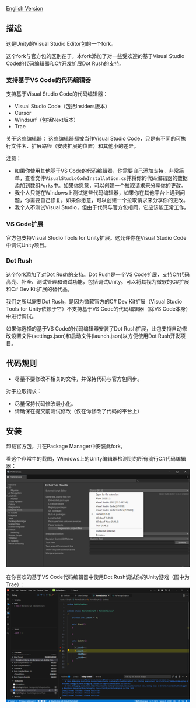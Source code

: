[English Version](README.md)

## 描述
这是Unity的Visual Studio Editor包的一个fork。

这个fork与官方包的区别在于，本fork添加了对一些受欢迎的基于Visual Studio Code的代码编辑器和C#开发扩展Dot Rush的支持。

### 支持基于VS Code的代码编辑器
支持基于Visual Studio Code的代码编辑器：
- Visual Studio Code（包括Insiders版本）
- Cursor
- Windsurf（包括Next版本）
- Trae

关于这些编辑器：
这些编辑器都被当作Visual Studio Code，只是有不同的可执行文件名、扩展路径（安装扩展的位置）和其他小的差异。

注意：
- 如果你使用其他基于VS Code的代码编辑器，你需要自己添加支持，非常简单，查看文件`VisualStudioCodeInstallation.cs`并将你的代码编辑器的数据添加到数组`Forks`中。如果你愿意，可以创建一个拉取请求来分享你的更改。
- 我个人只能在Windows上测试这些代码编辑器，如果你在其他平台上遇到问题，你需要自己修复。如果你愿意，可以创建一个拉取请求来分享你的更改。
- 我个人不测试Visual Studio，但由于代码与官方包相同，它应该能正常工作。

### VS Code扩展
官方包支持Visual Studio Tools for Unity扩展。这允许你在Visual Studio Code中调试Unity项目。

### Dot Rush
这个fork添加了对[Dot Rush](https://github.com/JaneySprings/DotRush)的支持。Dot Rush是一个VS Code扩展，支持C#代码高亮、补全、测试管理和调试功能，包括调试Unity。可以将其视为微软的C#扩展和C# Dev Kit扩展的替代品。

我们之所以需要Dot Rush，是因为微软官方的C# Dev Kit扩展（Visual Studio Tools for Unity依赖于它）不支持基于VS Code的代码编辑器（除VS Code本身）中进行调试。

如果你选择的基于VS Code的代码编辑器安装了Dot Rush扩展，此包支持自动修改设置文件(settings.json)和启动文件(launch.json)以方便使用Dot Rush开发项目。

## 代码规则
- 尽量不要修改不相关的文件，并保持代码与官方包同步。

对于拉取请求：
- 尽量保持代码修改最小化。
- 请确保在提交前测试修改（仅在你修改了代码的平台上）

## 安装
卸载官方包，并在Package Manager中安装此fork。

看这个非常牛的截图，Windows上的Unity编辑器检测到的所有流行C#代码编辑器：
![image](Images/Unity%20Editor%20External%20Script%20Editor%20Detection.png)

在你喜欢的基于VS Code代码编辑器中使用Dot Rush调试你的Unity游戏（图中为Trae）：
![image](Images/Debug%20in%20Trae%20With%20Dot%20Rush.png)